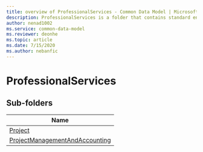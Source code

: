 ```yaml
---
title: overview of ProfessionalServices - Common Data Model | Microsoft Docs
description: ProfessionalServices is a folder that contains standard entities related to the Common Data Model.
author: nenad1002
ms.service: common-data-model
ms.reviewer: deonhe
ms.topic: article
ms.date: 7/15/2020
ms.author: nebanfic
---
```


# ProfessionalServices


## Sub-folders

|Name|
|---|
|[Project](Project/overview.md)|
|[ProjectManagementAndAccounting](ProjectManagementAndAccounting/overview.md)|



